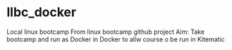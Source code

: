 # llbc_docker
Local linux bootcamp
From linux bootcamp github project
Aim: Take bootcamp and run as Docker in Docker to allw course o be run in Kitematic

